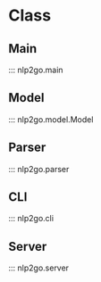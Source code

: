 # Class
## Main
::: nlp2go.main
## Model
::: nlp2go.model.Model
## Parser
::: nlp2go.parser
## CLI
::: nlp2go.cli
## Server
::: nlp2go.server